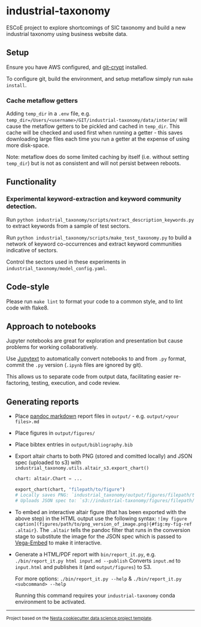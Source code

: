 industrial-taxonomy
==============================

ESCoE project to explore shortcomings of SIC taxonomy and build a new industrial taxonomy using business website data.

## Setup

Ensure you have AWS configured, and [git-crypt](https://github.com/AGWA/git-crypt) installed.

To configure git, build the environment, and setup metaflow simply run `make install`.

### Cache metaflow getters

Adding `temp_dir` in a `.env` file, e.g. `temp_dir=/Users/<username>/GIT/industrial-taxonomy/data/interim/` will cause the metaflow getters to be pickled and cached in `temp_dir`. This cache will be checked and used first when running a getter - this saves downloading large files each time you run a getter at the expense of using more disk-space.

Note: metaflow does do some limited caching by itself (i.e. without setting `temp_dir`) but is not as consistent and will not persist between reboots.

## Functionality

### Experimental keyword-extraction and keyword community detection.

Run `python industrial_taxonomy/scripts/extract_description_keywords.py` to extract keywords from a sample of test sectors.

Run `python industrial_taxonomy/scripts/make_test_taxonomy.py` to build a network of keyword co-occurrences and extract keyword communities indicative of sectors.

Control the sectors used in these experiments in `industrial_taxonomy/model_config.yaml`.

## Code-style

Please run `make lint` to format your code to a common style, and to lint code with flake8.

## Approach to notebooks

Jupyter notebooks are great for exploration and presentation but cause problems for working collaboratively.

Use [Jupytext](https://jupytext.readthedocs.io/en/latest/) to automatically convert notebooks to and from `.py` format, commit the `.py` version (`.ipynb` files are ignored by git).

This allows us to separate code from output data, facilitating easier re-factoring, testing, execution, and code review.

## Generating reports

- Place [pandoc markdown](https://pandoc.org/MANUAL.html#pandocs-markdown) report files in `output/` - e.g. `output/<your files>.md`
- Place figures in `output/figures/`
- Place bibtex entries in `output/bibliography.bib`
- Export altair charts to both PNG (stored and comitted locally) and JSON spec (uploaded to s3) with `industrial_taxonomy.utils.altair_s3.export_chart()`
  ```python
  chart: altair.Chart = ...

  export_chart(chart, "filepath/to/figure")
  # Locally saves PNG: `industrial_taxonomy/output/figures/filepath/to/figure.png"
  # Uploads JSON spec to: `s3://industrial-taxonomy/figures/filepath/to/figure.json"
  ```
- To embed an interactive altair figure (that has been exported with the above step) in the HTML output use the following syntax: `![my figure caption](figures/path/to/png_version_of_image.png){#fig:my-fig-ref .altair}`.
  The `.altair` tells the pandoc filter that runs in the conversion stage to substitute the image for the JSON spec which is passed to [Vega-Embed](https://github.com/vega/vega-embed) to make it interactive.
- Generate a HTML/PDF report with `bin/report_it.py`, e.g. `./bin/report_it.py html input.md --publish` Converts `input.md` to `input.html` and publishes it (and `output/figures`) to S3.

  For more options: `./bin/report_it.py --help` & `./bin/report_it.py <subcommand> --help`

  Running this command requires your `industrial-taxonomy` conda environment to be activated.

--------

<p><small>Project based on the <a target="_blank" href="https://github.com/nestauk/cookiecutter-data-science-nesta">Nesta cookiecutter data science project template</a>.</small></p>
